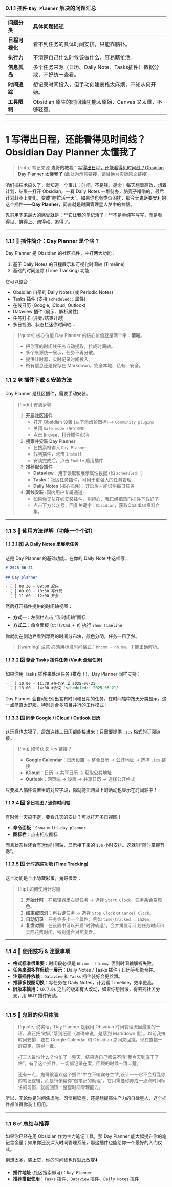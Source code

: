 
### 0.1.1 插件 `Day Planner` 解决的问题汇总

| 问题分类      | 具体问题描述                                    |
| :-------- | :---------------------------------------- |
| **日程可视化** | 看不到任务的具体时间安排，只能靠脑补。                       |
| **执行力**   | 不清楚自己什么时候该做什么，容易瞎忙活。                      |
| **信息孤岛**  | 多个任务来源（日历、Daily Note、Tasks插件）数据分散，不好统一查看。 |
| **时间追踪**  | 想记录时间投入，但手动创建表格太麻烦，不知从何开始。                |
| **工具限制**  | Obsidian 原生的时间轴功能太原始，Canvas 又太重，不够轻量。     |

---

# 1 写得出日程，还能看得见时间线？Obsidian Day Planner 太懂我了

> [!info] 笔记来源
> **鬼哥的教程**：[写得出日程，还能看得见时间线？Obsidian Day Planner 太懂我了](https://www.example.com) (此处为示意链接，请替换为实际原文链接)

咱们搞技术搞久了，就知道一个事儿：时间，不是钱，是命！每天想着高效、想着计划，结果一打开 Obsidian，一看 Daily Notes 一堆待办，脑壳子嗡嗡的，最后计划赶不上变化，变成“瞎忙活一天”。如果你也有类似困扰，那今天鬼哥要安利的这个插件——**Day Planner**，简直就是时间管理星人梦中的神器。

鬼哥用下来最大的感受就是：**它让我的笔记活了！**不是单纯写写写，而是看得见、排得上、调得动、追得了。

---

### 1.1.1 🧠 插件简介：Day Planner 是个啥？

Day Planner 是 Obsidian 的社区插件，主打两大功能：

1.  基于 Daily Notes 的日程展示和可视化时间轴 (Timeline)
2.  基础的时间追踪 (Time Tracking) 功能

它可以整合：
- Obsidian 自带的 Daily Notes (或 Periodic Notes)
- Tasks 插件 (支持 `scheduled::` 属性)
- 在线日历 (Google, iCloud, Outlook)
- Dataview 插件 (展示、解析属性)
- 任务打卡 (开始/结束计时)
- 多日视图、状态栏迷你时间轴...

> [!quote] 核心价值
> Day Planner 的核心价值就是两个字：**清晰**。
> - 把你写的时间线任务自动提取，拉成时间轴。
> - 多个来源统一展示，任务不再分散。
> - 提供计时器，实时记录时间投入。
> - 所有信息还是保存在 Markdown，完全本地、私有、安全。


### 1.1.2 🛠️ 插件下载 & 安装方法

Day Planner 是社区插件，需要手动安装。

> [!todo] 安装步骤
> 1.  **开启社区插件**
>     - 打开 Obsidian 设置 (左下角齿轮图标) → `Community plugins`
>     - 关闭 `Safe mode (安全模式)`
>     - 点击 `Browse`，打开插件市场
> 2.  **搜索并安装 Day Planner**
>     - 在搜索框输入 `Day Planner`
>     - 找到插件，点击 `Install`
>     - 安装完成后，点击 `Enable` 启用插件
> 3.  **推荐配合插件**
>     - **Dataview**：用于读取和展示属性数据 (如 `scheduled::`)
>     - **Tasks**：社区任务插件，可用于更强大的任务管理
>     - **Daily Notes** (核心插件)：开启后才能识别每日任务
> 4.  **离线安装** (国内用户专属通道)
>     - 如果你无法在线安装插件，别担心，我已经把热门插件下载好了
>     - 点击下方公众号，回复关键字：`Obsidian`，获取Obsidian资料合集。

---

### 1.1.3 🧭 使用方法详解（功能一个个讲）

#### 1.1.3.1 1️⃣ 从 Daily Notes 里展示任务

这是 Day Planner 的基础功能。在你的 Daily Note 中这样写：
```markdown
# 2025-06-21

## Day planner

- [ ] 08:30 - 09:00 起床
- [ ] 09:00 - 10:30 写代码
- [ ] 11:00 - 12:00 开会
```
然后打开插件提供的时间轴视图：
- **方式一**：左侧栏点击 “🗓️ 时间轴”图标
- **方式二**：命令面板 (`Ctrl/Cmd + P`) 执行 `Show Timeline`

你就能在侧边栏看到漂亮的时间分布块，颜色分明，任务一目了然。

> [!warning] 注意
> 必须用标准时间格式：`hh:mm - hh:mm`，才能正确解析。

#### 1.1.3.2 2️⃣ 整合 Tasks 插件任务 (Vault 全局任务)

如果你用 Tasks 插件来处理任务 (推荐！)，Day Planner 同样支持：
```markdown
- [ ] 10:00 - 11:30 #任务名 ⏳ 2025-06-21
- [ ] 13:00 - 14:00 #会议 [scheduled:: 2025-06-21]
```
Day Planner 会自动识别出含有时间和日期的任务，在时间轴中按天分类显示。这一点简直太舒服，特别适合多项目并行的工作模式！

#### 1.1.3.3 3️⃣ 同步 Google / iCloud / Outlook 日历

这玩意也太狠了，居然连线上日历都能接进来！只需要提供 `.ics` 格式的订阅链接。

> [!faq] 如何获取 .ics 链接？
> - **Google Calendar**：日历设置 → 整合日历 → 公开地址 → 选择 `.ics` 链接
> - **iCloud**：日历 → 共享日历 → 获取公共地址
> - **Outlook**：网页端 → 设置 → 共享日历 → 选择公开格式

只要填入插件设置里的对应字段，你就能把网盘上的活动也显示在时间轴中！

#### 1.1.3.4 4️⃣ 多日视图 / 迷你时间轴

有时候一天搞不定，要看几天的安排？可以打开多日视图！
- **命令面板**：`Show multi-day planner`
- **图标栏**：点击相应图标

而且状态栏还会有迷你时间轴，显示接下来的 `$3$` 小时安排。这就叫“随时掌握节奏”。

#### 1.1.3.5 5️⃣ 计时追踪功能 (Time Tracking)

这个功能是个小隐藏彩蛋，鬼哥很爱：

> [!tip] 如何使用计时器
> 1.  **开始计时**：在编辑器里右键任务 → 选择 `Start Clock`，任务条会变颜色。
> 2.  **结束或取消**：再右键任务 → 选择 `Stop Clock` or `Cancel Clock`。
> 3.  **自动记录**：任务会多出一个属性，例如 `time-tracked:: 1h20m`。
> 4.  **复盘对照**：在设置中可以开启“时钟轨道”，会并排显示计划任务时间和实际花费时间，特别适合对照复盘。

---

### 1.1.4 🧨 使用技巧 & 注意事项

-   **格式标准很重要**：时间段必须是 `hh:mm - hh:mm`，否则时间轴解析失败。
-   **任务来源多样但统一展示**：Daily Notes / Tasks 插件 / 日历等都能合并。
-   **注意插件依赖**：`Dataview` 和 `Tasks` 插件装好会更丝滑。
-   **推荐多视图切换**：写任务在 Daily Notes，计划看 Timeline，效率更高。
-   **旧版本慎用**：`$0.7.0$` 之后的版本有大改动，如果你想回滚，得去找社区分支，用 `BRAT` 插件安装。

---

### 1.1.5 🧃 鬼哥的使用体验

> [!quote]
> 说实话，Day Planner 是我用 Obsidian 时间管理流里最爱的一环，真正把“时间”落到纸面（准确来说，是落到 Markdown 里）。以前我搞时间安排，要在 Google Calendar 和 Obsidian 之间来回跳，现在直接一屏搞定，爽得一批。
> 
> 打工人最怕什么？怕忙了一整天，结果连自己都说不清“我今天到底干了啥”。有了这个插件，一切都记录在案，回顾的时候一清二楚。
> 
> 还有一点，鬼哥很喜欢这个插件“中立不喧宾夺主”的设计——它不会打乱你的笔记逻辑，而是悄悄帮你“做笔记的助理”。它只需要你养成一点点时间标注的习惯，就能回馈一整套时间管理能力。

所以，无论你是时间焦虑党、习惯拖延症、还是想提高生产力的自律星人，这个插件都值得你装上用用。

---

### 1.1.6 ✅ 总结与推荐

如果你已经在用 Obsidian 作为主力笔记工具，那 Day Planner 能大幅提升你的笔记含金量；如果你还没深入时间管理系统，那这插件也能给你一个最好的入门仪式。

别想太多，装上它，你的时间线也许就此改变⬇️

-   **插件地址** (社区搜索即可)：`Day Planner`
-   **推荐搭配使用**：`Tasks` 插件、`Dataview` 插件、`Daily Notes` 插件